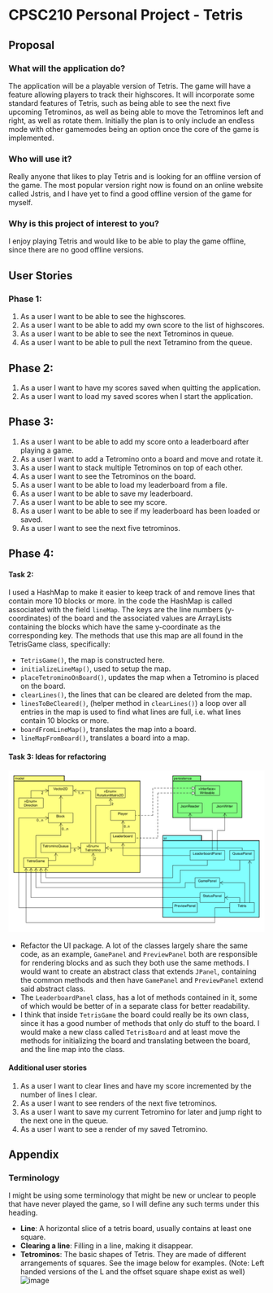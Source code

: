 # CPSC210 Personal Project - Tetris

## Proposal
### What will the application do?
The application will be a playable version of Tetris.
The game will have a feature allowing players to track their highscores.
It will incorporate some standard features of Tetris, such as being able to see
the next five upcoming Tetrominos, as well as being able to move the Tetrominos
left and right, as well as rotate them. Initially the plan is to only include an
endless mode with other gamemodes being an option once the core of the game is
implemented.

### Who will use it?
Really anyone that likes to play Tetris and is looking for an offline
version of the game. The most popular version right now is found on an 
online website called Jstris, and I have yet to find a good offline
version of the game for myself.

### Why is this project of interest to you?
I enjoy playing Tetris and would like to be able to play the game offline,
since there are no good offline versions.

## User Stories
### Phase 1:
1. As a user I want to be able to see the highscores.
2. As a user I want to be able to add my own score to the list of highscores.
3. As a user I want to be able to see the next Tetrominos in queue.
4. As a user I want to be able to pull the next Tetramino from the queue.

## Phase 2:
1. As a user I want to have my scores saved when quitting the application.
2. As a user I want to load my saved scores when I start the application.

## Phase 3:
1. As a user I want to be able to add my score onto a leaderboard after playing a game.
2. As a user I want to add a Tetromino onto a board and move and rotate it.
3. As a user I want to stack multiple Tetrominos on top of each other.
4. As a user I want to see the Tetrominos on the board.
5. As a user I want to be able to load my leaderboard from a file.
6. As a user I want to be able to save my leaderboard.
7. As a user I want to be able to see my score.
8. As a user I want to be able to see if my leaderboard has been loaded or saved.
9. As a user I want to see the next five tetrominos.

## Phase 4:

#### Task 2:
I used a HashMap to make it easier to keep track of and remove lines that contain more 10 blocks or more.
In the code the HashMap is called associated with the field `lineMap`. The keys are the line numbers (y-coordinates) of 
the board and the associated values are ArrayLists containing the blocks which have the same y-coordinate as 
the corresponding key. The methods that use this map are all found in the TetrisGame class, specifically:
- `TetrisGame()`, the map is constructed here.
- `initializeLineMap()`, used to setup the map.
- `placeTetrominoOnBoard()`, updates the map when a Tetromino is placed on the board.
- `clearLines()`, the lines that can be cleared are deleted from the map.
- `linesToBeCleared()`, (helper method in `clearLines()`) a loop over all entries in the map is used to find what 
lines are full, i.e. what lines contain 10 blocks or more.
- `boardFromLineMap()`, translates the map into a board.
- `lineMapFromBoard()`, translates a board into a map.

#### Task 3: Ideas for refactoring
![image](UML_Design_Diagram.png)
* Refactor the UI package. A lot of the classes largely share the same code, as an example, `GamePanel` 
and `PreviewPanel` both are responsible for rendering blocks and as such they both use the same methods.
I would want to create an abstract class that extends `JPanel`, containing the common methods and then have `GamePanel`
and `PreviewPanel` extend said abstract class.
* The `LeaderboardPanel` class, has a lot of methods contained in it, some of which would be better of in a separate
class for better readability.
* I think that inside `TetrisGame` the board could really be its own class, since it has a good number of methods
that only do stuff to the board. I would make a new class called `TetrisBoard` and at least move the methods for
initializing the board and translating between the board, and the line map into the class.

#### Additional user stories
1. As a user I want to clear lines and have my score incremented by the number of lines I clear.
2. As a user I want to see renders of the next five tetrominos.
3. As a user I want to save my current Tetromino for later and jump right to the next one in the queue.
4. As a user I want to see a render of my saved Tetromino.

## Appendix

### Terminology
I might be using some terminology that might be new or unclear to people that
have never played the game, so I will define any such terms under this heading.
- **Line**: A horizontal slice of a tetris board, usually contains at 
least one square.
- **Clearing a line**: Filling in a line, making it disappear.
- **Tetrominos**: The basic shapes of Tetris. They are made of different 
arrangements of squares. See the image below for examples.
(Note: Left handed versions of the L and the offset square shape exist 
as well)
![image](https://upload.wikimedia.org/wikipedia/commons/thumb/5/50/All_5_free_tetrominoes.svg/1920px-All_5_free_tetrominoes.svg.png)
